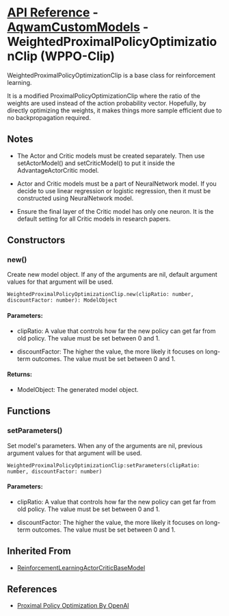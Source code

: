 # [API Reference](../../API.md) - [AqwamCustomModels](../AqwamCustomModels.md) - WeightedProximalPolicyOptimizationClip (WPPO-Clip)

WeightedProximalPolicyOptimizationClip is a base class for reinforcement learning.

It is a modified ProximalPolicyOptimizationClip where the ratio of the weights are used instead of the action probability vector. Hopefully, by directly optimizing the weights, it makes things more sample efficient due to no backpropagation required.

## Notes

* The Actor and Critic models must be created separately. Then use setActorModel() and setCriticModel() to put it inside the AdvantageActorCritic model.

* Actor and Critic models must be a part of NeuralNetwork model. If you decide to use linear regression or logistic regression, then it must be constructed using NeuralNetwork model. 

* Ensure the final layer of the Critic model has only one neuron. It is the default setting for all Critic models in research papers.

## Constructors

### new()

Create new model object. If any of the arguments are nil, default argument values for that argument will be used.

```
WeightedProximalPolicyOptimizationClip.new(clipRatio: number, discountFactor: number): ModelObject
```

#### Parameters:

* clipRatio: A value that controls how far the new policy can get far from old policy. The value must be set between 0 and 1.

* discountFactor: The higher the value, the more likely it focuses on long-term outcomes. The value must be set between 0 and 1.

#### Returns:

* ModelObject: The generated model object.

## Functions

### setParameters()

Set model's parameters. When any of the arguments are nil, previous argument values for that argument will be used.

```
WeightedProximalPolicyOptimizationClip:setParameters(clipRatio: number, discountFactor: number)
```

#### Parameters:

* clipRatio: A value that controls how far the new policy can get far from old policy. The value must be set between 0 and 1.

* discountFactor: The higher the value, the more likely it focuses on long-term outcomes. The value must be set between 0 and 1.

## Inherited From

* [ReinforcementLearningActorCriticBaseModel](ReinforcementLearningActorCriticBaseModel.md)

## References

* [Proximal Policy Optimization By OpenAI](https://spinningup.openai.com/en/latest/algorithms/ppo.html)
